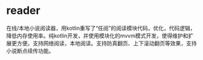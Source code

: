 # reader
在线/本地小说阅读器，用kotlin重写了“任阅”的阅读模块代码，优化，代码逻辑，降低内存使用率。纯kotlin开发，并使用模块化的mvvm模式开发，使得维护和扩展更方便。支持网络阅读，本地阅读。支持防真翻页、上下滚动翻页等效果，支持小说断点续传功能。
